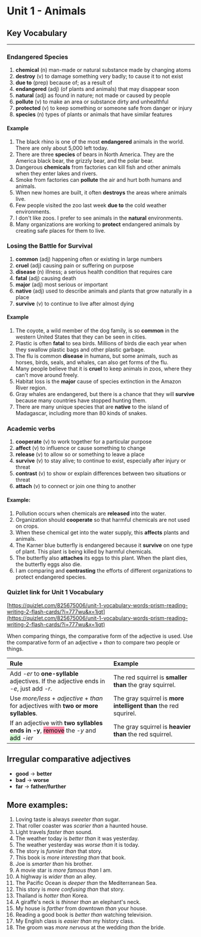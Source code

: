 # Unit 1 - Animals

## Key Vocabulary

---

### Endangered Species

1. **chemical** (n) man-made or natural substance made by changing atoms
2. **destroy** (v) to damage something very badly; to cause it to not exist
3. **due to** (prep) because of; as a result of
4. **endangered** (adj) (of plants and animals) that may disappear soon
5. **natural** (adj) as found in nature; not made or caused by people
6. **pollute** (v) to make an area or substance dirty and unhealthful
7. **protected** (v) to keep something or someone safe from danger or injury
8. **species** (n) types of plants or animals that have similar features

#### Example

1. The black rhino is one of the most **endangered** animals in the world. There are only about 5,000 left today.
2. There are three **species** of bears in North America. They are the America black bear, the grizzly bear, and the polar bear.
3. Dangerous **chemicals** from factories can kill fish and other animals when they enter lakes and rivers.
4. Smoke from factories can **pollute** the air and hurt both humans and animals.
5. When new homes are built, it often **destroys** the areas where animals live.
6. Few people visited the zoo last week **due to** the cold weather environments.
7. I don't like zoos. I prefer to see animals in the **natural** environments.
8. Many organizations are working to **protect** endangered animals by creating safe places for them to live.

### Losing the Battle for Survival

1. **common** (adj) happening often or existing in large numbers
2. **cruel** (adj) causing pain or suffering on purpose
3. **disease** (n) illness; a serious health condition that requires care
4. **fatal** (adj) causing death
5. **major** (adj) most serious or important
6. **native** (adj) used to describe animals and plants that grow naturally in a place
7. **survive** (v) to continue to live after almost dying

#### Example

1. The coyote, a wild member of the dog family, is so **common** in the western United States that they can be seen in cities.
2. Plastic is often **fatal** to sea birds. Millions of birds die each year when they swallow plastic bags and other plastic garbage.
3. The flu is common **disease** in humans, but some animals, such as horses, birds, seals, and whales, can also get forms of the flu.
4. Many people believe that it is **cruel** to keep animals in zoos, where they can't move around freely.
5. Habitat loss is the **major** cause of species extinction in the Amazon River region.
6. Gray whales are endangered, but there is a chance that they will **survive** because many countries have stopped hunting them.
7. There are many unique species that are **native** to the island of Madagascar, including more than 80 kinds of snakes.

### Academic verbs

1. **cooperate** (v) to work together for a particular purpose
2. **affect** (v) to influence or cause something to change
3. **release** (v) to allow so or something to leave a place
4. **survive** (v) to stay alive; to continue to exist, especially after injury or threat
5. **contrast** (v) to show or explain differences between two situations or threat
6. **attach** (v) to connect or join one thing to another

#### Example:

1. Pollution occurs when chemicals are **released** into the water.
2. Organization should **cooperate** so that harmful chemicals are not used on crops.
3. When these chemical get into the water supply, this **affects** plants and animals.
4. The Karner blue butterfly is endangered because it **survive** on one type of plant. This plant is being killed by harmful chemicals.
5. The butterfly also **attaches** its eggs to this plant. When the plant dies, the butterfly eggs also die.
6. I am comparing and **contrasting** the efforts of different organizations to protect endangered species.

### Quizlet link for Unit 1 Vocabulary

[https://quizlet.com/825675006/unit-1-vocabulary-words-prism-reading-writing-2-flash-cards/?i=777wu&x=1jqt](https://quizlet.com/825675006/unit-1-vocabulary-words-prism-reading-writing-2-flash-cards/?i=777wu&x=1jqt)

When comparing things, the comparative form of the adjective is used. Use the comparative form of an adjective + *than* to compare two people or things.

| Rule       | Example  |
| :--------- | :--------|
| Add *-er* to **one-syllable** adjectives. If the adjective ends in *-e*, just add *-r*. | The red squirrel is **smaller than** the gray squirrel.|
| Use *more/less* + *adjective* + *than* for adjectives with **two or more syllables**. | The gray squirrel is **more intelligent than** the red squrirel.|
| If an adjective with **two syllables ends in -y**, <mark style="background: #FF5582A6;">remove</mark> the *-y* and <mark style="background: #BBFABBA6;">add</mark> *-ier* | The gray squirrel is **heavier than** the red squirrel. |


## Irregular comparative adjectives

- **good** -> **better**
- **bad** -> **worse**
- **far** -> **father/further**

## More examples:

1. Loving taste is always *sweeter than* sugar.
2. That roller coaster was *scarier than* a haunted house.
3. Light travels *faster than* sound. 
4. The weather today is *better than* it was yesterday.
5. The weather yesterday was *worse than* it is today.
6. The story is *funnier than* that story.
7. This book is *more interesting than* that book.
8. Joe is *smarter than* his brother.
9. A movie star is *more famous than* I am.
10. A highway is *wider than* an alley.
11. The Pacific Ocean is *deeper than* the Mediterranean Sea.
12. This story is *more confusing than* that story.
13. Thailand is *hotter than* Korea.
14. A giraffe's neck is *thinner than* an elephant's neck.
15. My house is *farther* from downtown *than* your house.
16. Reading a good book is *better than* watching television.
17. My English class is *easier than* my history class.
18. The groom was *more nervous* at the wedding *than* the bride.